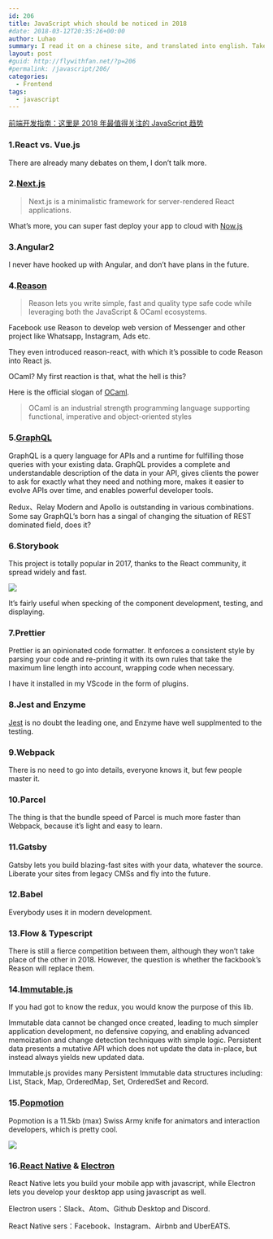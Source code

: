 ```yaml
---
id: 206
title: JavaScript which should be noticed in 2018
#date: 2018-03-12T20:35:26+00:00
author: Luhao
summary: I read it on a chinese site, and translated into english. Take a glance at them
layout: post
#guid: http://flywithfan.net/?p=206
#permalink: /javascript/206/
categories:
  - Frontend
tags:
  - javascript
---
```


[前端开发指南：这里是 2018 年最值得关注的 JavaScript 趋势](http://36kr.com/p/5111090.html)

### 1.React vs. Vue.js

There are already many debates on them, I don&#8217;t talk more.

### 2.[Next.js](https://learnnextjs.com/)

> Next.js is a minimalistic framework for server-rendered React applications.

What&#8217;s more, you can super fast deploy your app to cloud with [Now.js](https://zeit.co/now)

### 3.Angular2

I never have hooked up with Angular, and don&#8217;t have plans in the future.

### 4.[Reason](https://reasonml.github.io/)

> Reason lets you write simple, fast and quality type safe code while leveraging both the JavaScript & OCaml ecosystems.

Facebook use Reason to develop web version of Messenger and other project like Whatsapp, Instagram, Ads etc.

They even introduced reason-react, with which it&#8217;s possible to code Reason into React js.

OCaml? My first reaction is that, what the hell is this?

Here is the official slogan of [OCaml](https://ocaml.org/).

> OCaml is an industrial strength programming language supporting functional, imperative and object-oriented styles

### 5.[GraphQL](http://graphql.org/)

GraphQL is a query language for APIs and a runtime for fulfilling those queries with your existing data. GraphQL provides a complete and understandable description of the data in your API, gives clients the power to ask for exactly what they need and nothing more, makes it easier to evolve APIs over time, and enables powerful developer tools.

Redux、Relay Modern and Apollo is outstanding in various combinations. Some say GraphQL&#8217;s born has a singal of changing the situation of REST dominated field, does it?

### 6.Storybook

This project is totally popular in 2017, thanks to the React community, it spread widely and fast.

![](https://pic.36krcnd.com/201801/03063839/untcyv03vakt7npm!1200)

It&#8217;s fairly useful when specking of the component development, testing, and displaying.

### 7.Prettier

Prettier is an opinionated code formatter. It enforces a consistent style by parsing your code and re-printing it with its own rules that take the maximum line length into account, wrapping code when necessary.

I have it installed in my VScode in the form of plugins.

### 8.Jest and Enzyme

[Jest](https://facebook.github.io/jest/) is no doubt the leading one, and Enzyme have well supplmented to the testing.

### 9.Webpack

There is no need to go into details, everyone knows it, but few people master it.

### 10.Parcel

The thing is that the bundle speed of Parcel is much more faster than Webpack, because it&#8217;s light and easy to learn.

### 11.Gatsby

Gatsby lets you build blazing-fast sites with your data, whatever the source. Liberate your sites from legacy CMSs and fly into the future.

### 12.Babel

Everybody uses it in modern development.

### 13.Flow & Typescript

There is still a fierce competition between them, although they won&#8217;t take place of the other in 2018. However, the question is whether the fackbook&#8217;s Reason will replace them.

### 14.[Immutable.js](https://facebook.github.io/immutable-js/)

If you had got to know the redux, you would know the purpose of this lib.

Immutable data cannot be changed once created, leading to much simpler application development, no defensive copying, and enabling advanced memoization and change detection techniques with simple logic. Persistent data presents a mutative API which does not update the data in-place, but instead always yields new updated data.

Immutable.js provides many Persistent Immutable data structures including: List, Stack, Map, OrderedMap, Set, OrderedSet and Record.

### 15.[Popmotion](https://popmotion.io/)

Popmotion is a 11.5kb (max) Swiss Army knife for animators and interaction developers, which is pretty cool.

![](https://pic.36krcnd.com/201801/03063839/pfyf2ashhujigolt!1200)

### 16.[React Native](https://facebook.github.io/react-native/) & [Electron](https://electronjs.org/)

React Native lets you build your mobile app with javascript, while Electron lets you develop your desktop app using javascript as well.

Electron users：Slack、Atom、Github Desktop and Discord.

React Native sers：Facebook、Instagram、Airbnb and UberEATS.
